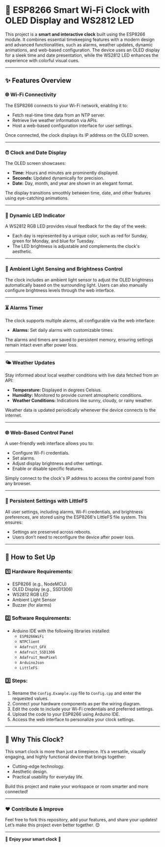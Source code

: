 # 🚀 **ESP8266 Smart Wi-Fi Clock with OLED Display and WS2812 LED**

This project is a **smart and interactive clock** built using the ESP8266 module. It combines essential timekeeping features with a modern design and advanced functionalities, such as alarms, weather updates, dynamic animations, and web-based configuration. The device uses an OLED display for a sleek time and date presentation, while the WS2812 LED enhances the experience with colorful visual cues.

---

## ✨ **Features Overview**

### 🌐 **Wi-Fi Connectivity**

The ESP8266 connects to your Wi-Fi network, enabling it to:

- Fetch real-time time data from an NTP server.
- Retrieve live weather information via APIs.
- Host a web-based configuration interface for user settings.

Once connected, the clock displays its IP address on the OLED screen.

---

### ⏰ **Clock and Date Display**

The OLED screen showcases:

- **Time:** Hours and minutes are prominently displayed.
- **Seconds:** Updated dynamically for precision.
- **Date:** Day, month, and year are shown in an elegant format.

The display transitions smoothly between time, date, and other features using eye-catching animations.

---

### 🎨 **Dynamic LED Indicator**

A WS2812 RGB LED provides visual feedback for the day of the week:

- Each day is represented by a unique color, such as red for Sunday, green for Monday, and blue for Tuesday.
- The LED brightness is adjustable and complements the clock's aesthetic.

---

### 🔆 **Ambient Light Sensing and Brightness Control**

The clock includes an ambient light sensor to adjust the OLED brightness automatically based on the surrounding light. Users can also manually configure brightness levels through the web interface.

---

### ⏳ **Alarms Timer**

The clock supports multiple alarms, all configurable via the web interface:

- **Alarms:** Set daily alarms with customizable times.

The alarms and timers are saved to persistent memory, ensuring settings remain intact even after power loss.

---

### 🌤️ **Weather Updates**

Stay informed about local weather conditions with live data fetched from an API:

- **Temperature:** Displayed in degrees Celsius.
- **Humidity:** Monitored to provide current atmospheric conditions.
- **Weather Conditions:** Indications like sunny, cloudy, or rainy weather.

Weather data is updated periodically whenever the device connects to the internet.

---

### 🌐 **Web-Based Control Panel**

A user-friendly web interface allows you to:

- Configure Wi-Fi credentials.
- Set alarms.
- Adjust display brightness and other settings.
- Enable or disable specific features.

Simply connect to the clock's IP address to access the control panel from any browser.

---

### 💾 **Persistent Settings with LittleFS**

All user settings, including alarms, Wi-Fi credentials, and brightness preferences, are stored using the ESP8266's LittleFS file system. This ensures:

- Settings are preserved across reboots.
- Users don’t need to reconfigure the device after power loss.

---

## 🔧 **How to Set Up**

### 1️⃣ **Hardware Requirements:**

- ESP8266 (e.g., NodeMCU)
- OLED Display (e.g., SSD1306)
- WS2812 RGB LED
- Ambient Light Sensor
- Buzzer (for alarms)

### 2️⃣ **Software Requirements:**

- Arduino IDE with the following libraries installed:
  - `ESP8266WiFi`
  - `NTPClient`
  - `Adafruit_GFX`
  - `Adafruit_SSD1306`
  - `Adafruit_NeoPixel`
  - `ArduinoJson`
  - `LittleFS`

### 3️⃣ **Steps:**

1. Rename the `Config.Example.cpp` file to `Config.cpp` and enter the requested values.
2. Connect your hardware components as per the wiring diagram.
3. Edit the code to include your Wi-Fi credentials and preferred settings.
4. Upload the code to your ESP8266 using Arduino IDE.
5. Access the web interface to personalize your clock settings.

---

## 📜 **Why This Clock?**

This smart clock is more than just a timepiece. It’s a versatile, visually engaging, and highly functional device that brings together:

- Cutting-edge technology.
- Aesthetic design.
- Practical usability for everyday life.

Build this project and make your workspace or room smarter and more connected!

---

### ❤️ **Contribute & Improve**

Feel free to fork this repository, add your features, and share your updates! Let’s make this project even better together. 😊

---

🌟 **Enjoy your smart clock** 🌟

